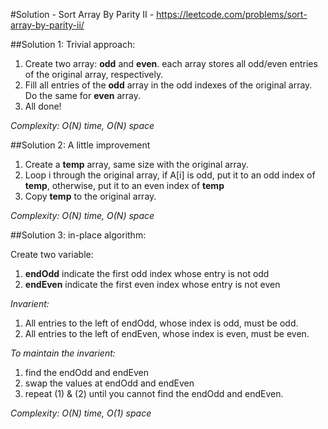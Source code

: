 
#Solution - Sort Array By Parity II - https://leetcode.com/problems/sort-array-by-parity-ii/

##Solution 1: Trivial approach: 

1. Create two array: **odd** and **even**. each array stores all odd/even entries of the original array, respectively.
2. Fill all entries of the **odd** array in the odd indexes of the original array. Do the same for **even** array.
3. All done!

*Complexity: O(N) time, O(N) space*
 
##Solution 2: A little improvement

1. Create a **temp** array, same size with the original array.
2. Loop i through the original array, if A[i] is odd, put it to an odd index of **temp**, otherwise, put it to an even index of **temp** 
3. Copy **temp** to the original array.

*Complexity: O(N) time, O(N) space*

##Solution 3: in-place algorithm:

Create two variable: 

1. **endOdd** indicate the first odd index whose entry is not odd
2. **endEven** indicate the first even index whose entry is not even

*Invarient:*

1. All entries to the left of endOdd, whose index is odd, must be odd.
2. All entries to the left of endEven, whose index is even, must be even.

*To maintain the invarient:*

1. find the endOdd and endEven
2. swap the values at endOdd and endEven
3. repeat (1) & (2) until you cannot find the endOdd and endEven.

*Complexity: O(N) time, O(1) space*
